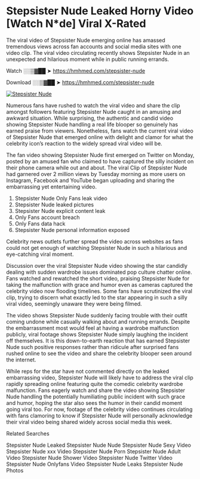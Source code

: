 ﻿# Stepsister Nude Leaked Horny Video [Watch N*de] Viral X-Rated

The viral video of ﻿Stepsister Nude emerging online has amassed tremendous views across fan accounts and social media sites with one video clip. The viral video circulating recently shows ﻿Stepsister Nude in an unexpected and hilarious moment while in public running errands. 

Watch ░░▒▓██ ➤ https://hmhmed.com/stepsister-nude

Download ░░▒▓██ ➤ https://hmhmed.com/stepsister-nude

[![Stepsister Nude](https://i.imgur.com/dJHk4Zq.gif)](https://hmhmed.com/stepsister-nude)

Numerous fans have rushed to watch the viral video and share the clip amongst followers featuring ﻿Stepsister Nude caught in an amusing and awkward situation. While surprising, the authentic and candid video showing ﻿Stepsister Nude handling a real life blooper so genuinely has earned praise from viewers. Nonetheless, fans watch the current viral video of ﻿Stepsister Nude that emerged online with delight and clamor for what the celebrity icon’s reaction to the widely spread viral video will be.

The fan video showing ﻿Stepsister Nude first emerged on Twitter on Monday, posted by an amused fan who claimed to have captured the silly incident on their phone camera while out and about. The viral Clip of ﻿Stepsister Nude had garnered over 2 million views by Tuesday morning as more users on Instagram, Facebook and YouTube began uploading and sharing the embarrassing yet entertaining video. 

1. ﻿Stepsister Nude Only Fans leak video
2. ﻿Stepsister Nude leaked pictures
3. ﻿Stepsister Nude explicit content leak
4. Only Fans account breach
5. Only Fans data hack
6. ﻿Stepsister Nude personal information exposed

Celebrity news outlets further spread the video across websites as fans could not get enough of watching ﻿Stepsister Nude in such a hilarious and eye-catching viral moment. 

Discussion over the viral ﻿Stepsister Nude video showing the star candidly dealing with sudden wardrobe issues dominated pop culture chatter online. Fans watched and rewatched the short video, praising ﻿Stepsister Nude for taking the malfunction with grace and humor even as cameras captured the celebrity video now flooding timelines. Some fans have scrutinized the viral clip, trying to discern what exactly led to the star appearing in such a silly viral video, seemingly unaware they were being filmed.

The video shows ﻿Stepsister Nude suddenly facing trouble with their outfit coming undone while casually walking about and running errands. Despite the embarrassment most would feel at having a wardrobe malfunction publicly, viral footage shows ﻿Stepsister Nude simply laughing the incident off themselves. It is this down-to-earth reaction that has earned ﻿Stepsister Nude such positive responses rather than ridicule after surprised fans rushed online to see the video and share the celebrity blooper seen around the internet.  

While reps for the star have not commented directly on the leaked embarrassing video, ﻿Stepsister Nude will likely have to address the viral clip rapidly spreading online featuring quite the comedic celebrity wardrobe malfunction. Fans eagerly watch and share the video showing ﻿Stepsister Nude handling the potentially humiliating public incident with such grace and humor, hoping the star also sees the humor in their candid moment going viral too. For now, footage of the celebrity video continues circulating with fans clamoring to know if ﻿Stepsister Nude will personally acknowledge their viral video being shared widely across social media this week.

Related Searches

﻿Stepsister Nude Leaked
﻿Stepsister Nude Nude
﻿Stepsister Nude Sexy Video
﻿Stepsister Nude xxx Video
﻿Stepsister Nude Porn
﻿Stepsister Nude Adult Video
﻿Stepsister Nude Shower Video
﻿Stepsister Nude Twitter Video
﻿Stepsister Nude Onlyfans Video
﻿Stepsister Nude Leaks
﻿Stepsister Nude Photos